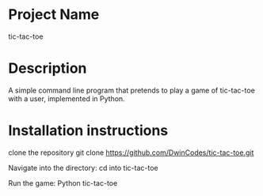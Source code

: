 # Project Name
tic-tac-toe

# Description
A simple command line program that pretends to play a game of tic-tac-toe with a user, implemented in Python. 

# Installation instructions 
clone the repository
  git clone https://github.com/DwinCodes/tic-tac-toe.git

Navigate into the directory:
cd into tic-tac-toe

Run the game: 
Python tic-tac-toe



